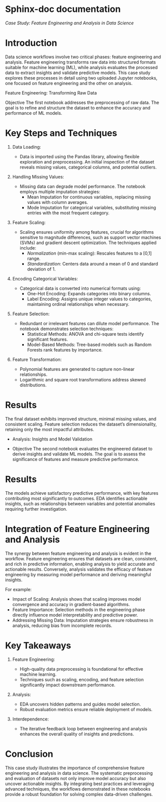 
Sphinx-doc documentation
========================
*Case Study: Feature Engineering and Analysis in Data Science*

Introduction
===============

Data science workflows involve two critical phases: feature engineering and analysis. Feature engineering transforms raw data into structured formats suitable for machine learning (ML), while analysis evaluates the processed data to extract insights and validate predictive models. This case study explores these processes in detail using two uploaded Jupyter notebooks, one focused on feature engineering and the other on analysis.

Feature Engineering: Transforming Raw Data

Objective
The first notebook addresses the preprocessing of raw data. The goal is to refine and structure the dataset to enhance the accuracy and performance of ML models.

Key Steps and Techniques
==========================
1. Data Loading:
   - Data is imported using the Pandas library, allowing flexible exploration and preprocessing. An initial inspection of the dataset reveals missing values, categorical columns, and potential outliers.

2. Handling Missing Values:
   - Missing data can degrade model performance. The notebook employs multiple imputation strategies:
     - Mean Imputation for continuous variables, replacing missing values with column averages.
     - Mode Imputation for categorical variables, substituting missing entries with the most frequent category.
     

3. Feature Scaling:
   - Scaling ensures uniformity among features, crucial for algorithms sensitive to magnitude differences, such as support vector machines (SVMs) and gradient descent optimization. The techniques applied include:
     - *Normalization* (min-max scaling): Rescales features to a [0,1] range.
     - *Standardization*: Centers data around a mean of 0 and standard deviation of 1.

4. Encoding Categorical Variables:
   - Categorical data is converted into numerical formats using:
     - One-Hot Encoding: Expands categories into binary columns.
     - Label Encoding: Assigns unique integer values to categories, maintaining ordinal relationships when necessary.

5. Feature Selection:
   - Redundant or irrelevant features can dilute model performance. The notebook demonstrates selection techniques:
     - Statistical Methods: ANOVA and chi-square tests identify significant features.
     - Model-Based Methods: Tree-based models such as Random Forests rank features by importance.

6. Feature Transformation:
   - Polynomial features are generated to capture non-linear relationships.
   - Logarithmic and square root transformations address skewed distributions.

 Results
===========

The final dataset exhibits improved structure, minimal missing values, and consistent scaling. Feature selection reduces the dataset’s dimensionality, retaining only the most impactful attributes.



* Analysis: Insights and Model Validation

*  Objective
The second notebook evaluates the engineered dataset to derive insights and validate ML models. The goal is to assess the significance of features and measure predictive performance.



 Results
========

The models achieve satisfactory predictive performance, with key features contributing most significantly to outcomes. EDA identifies actionable insights, such as relationships between variables and potential anomalies requiring further investigation.


Integration of Feature Engineering and Analysis
===================================================

The synergy between feature engineering and analysis is evident in the workflow. Feature engineering ensures that datasets are clean, consistent, and rich in predictive information, enabling analysis to yield accurate and actionable results. Conversely, analysis validates the efficacy of feature engineering by measuring model performance and deriving meaningful insights.

For example:
- Impact of Scaling: Analysis shows that scaling improves model convergence and accuracy in gradient-based algorithms.
- Feature Importance: Selection methods in the engineering phase directly influence model interpretability and predictive power.
- Addressing Missing Data: Imputation strategies ensure robustness in analysis, reducing bias from incomplete records.


Key Takeaways
================
1. Feature Engineering:
   - High-quality data preprocessing is foundational for effective machine learning.
   - Techniques such as scaling, encoding, and feature selection significantly impact downstream performance.

2. Analysis:
   - EDA uncovers hidden patterns and guides model selection.
   - Robust evaluation metrics ensure reliable deployment of models.

3. Interdependence:
   - The iterative feedback loop between engineering and analysis enhances the overall quality of insights and predictions.


Conclusion
=============

This case study illustrates the importance of comprehensive feature engineering and analysis in data science. The systematic preprocessing and evaluation of datasets not only improve model accuracy but also uncover actionable insights. By integrating best practices and leveraging advanced techniques, the workflows demonstrated in these notebooks provide a robust foundation for solving complex data-driven challenges.










